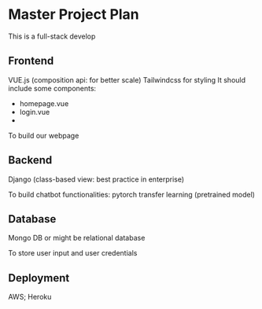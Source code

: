 # Master Project Plan
This is a full-stack develop 
## Frontend
VUE.js (composition api: for better scale)
Tailwindcss for styling
It should include some components:
- homepage.vue
- login.vue
- 

To build our webpage

## Backend
Django (class-based view: best practice in enterprise)

To build chatbot functionalities: pytorch transfer learning (pretrained model)


## Database
Mongo DB or might be relational database 

To store user input and user credentials


## Deployment

AWS; Heroku
